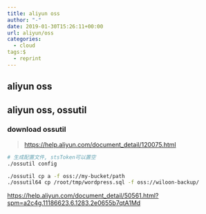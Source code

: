```yaml
---
title: aliyun oss
author: "-"
date: 2019-01-30T15:26:11+00:00
url: aliyun/oss
categories:
  - cloud
tags:$
  - reprint
---
```

## aliyun oss
## aliyun oss, ossutil
### download ossutil
>https://help.aliyun.com/document_detail/120075.html

```bash
# 生成配置文件, stsToken可以置空
./ossutil config

./ossutil cp a -f oss://my-bucket/path
./ossutil64 cp /root/tmp/wordpress.sql -f oss://wiloon-backup/
```

https://help.aliyun.com/document_detail/50561.html?spm=a2c4g.11186623.6.1283.2e0655b7qtA1Md